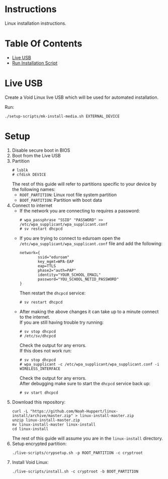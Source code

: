 # Instructions
Linux installation instructions.

# Table Of Contents
- [Live USB](#live-usb)
- [Run Installation Script](#run-installation-script)

# Live USB
Create a Void Linux live USB which will be used for automated installation.  

Run:

```
./setup-scripts/mk-install-media.sh EXTERNAL_DEVICE
```

# Setup
1. Disable secure boot in BIOS
2. Boot from the Live USB
3. Partition
   ```
   # lsblk
   # cfdisk DEVICE
   ```
   The rest of this guide will refer to partitions specific to your device 
   by the following names:
	- `ROOT_PARTITION`: Linux root file system partition
	- `BOOT_PARTITION`: Partition with boot data
4. Connect to internet  
	- If the network you are connecting to requires a password:
      ```
      # wpa_passphrase "SSID" "PASSWORD" >> /etc/wpa_supplicant/wpa_supplicant.conf
      # sv restart dhcpcd
      ```
	- If you are trying to connect to eduroam open the 
      `/etc/wpa_supplicant/wpa_supplicant.conf` file and add the following:
      ```
      network={
              ssid="eduroam"
              key_mgmt=WPA-EAP
              eap=TTLS
              phase2="auth=PAP"
              identity="YOUR_SCHOOL_EMAIL"
              password="YOU_SCHOOL_NETID_PASSWORD"
      }
      ```
	  Then restart the `dhcpcd` service:
	  ```
	  # sv restart dhcpcd
	  ```
	- After making the above changes it can take up to a minute connect to 
	  the internet.  
	  If you are still having trouble try running:
	  ```
	  # sv stop dhcpcd
	  # /etc/sv/dhcpcd
	  ```
	  Check the output for any errors.  
	  If this does not work run:
	  ```
	  # sv stop dhcpcd
	  # wpa_supplicant -c /etc/wpa_supplicant/wpa_supplicant.conf -i WIRELESS_INTERFACE
	  ```
	  Check the output for any errors.  
	  After debugging make sure to start the `dhcpcd` service back up:
	  ```
	  # sv start dhcpcd
	  ```
5. Download this repository:
   ```
   curl -L "https://github.com/Noah-Huppert/linux-install/archive/master.zip" > linux-install-master.zip
   unzip linux-install-master.zip
   mv linux-install-master linux-install
   cd linux-install
   ```
   The rest of this guide will assume you are in the `linux-install` directory.
6. Setup encrypted partition:
   ```
   ./live-scripts/crypsetup.sh -p ROOT_PARTITION -c cryptroot
   ```
7. Install Void Linux:
   ```
   ./live-scripts/install.sh -c cryptroot -b BOOT_PARTITION
   ```
